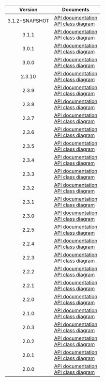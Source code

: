 | Version | Documents |
|:---:|---|
| 3.1.2-SNAPSHOT | [API documentation](3.1.2-SNAPSHOT)<br>[API class diagram](3.1.2-SNAPSHOT/api_class_diagram.svg) |
| 3.1.1 | [API documentation](3.1.1)<br>[API class diagram](3.1.1/api_class_diagram.svg) |
| 3.0.1 | [API documentation](3.0.1)<br>[API class diagram](3.0.1/api_class_diagram.svg) |
| 3.0.0 | [API documentation](3.0.0)<br>[API class diagram](3.0.0/api_class_diagram.svg) |
| 2.3.10 | [API documentation](2.3.10)<br>[API class diagram](2.3.10/api_class_diagram.svg) |
| 2.3.9 | [API documentation](2.3.9)<br>[API class diagram](2.3.9/api_class_diagram.svg) |
| 2.3.8 | [API documentation](2.3.8)<br>[API class diagram](2.3.8/api_class_diagram.svg) |
| 2.3.7 | [API documentation](2.3.7)<br>[API class diagram](2.3.7/api_class_diagram.svg) |
| 2.3.6 | [API documentation](2.3.6)<br>[API class diagram](2.3.6/api_class_diagram.svg) |
| 2.3.5 | [API documentation](2.3.5)<br>[API class diagram](2.3.5/api_class_diagram.svg) |
| 2.3.4 | [API documentation](2.3.4)<br>[API class diagram](2.3.4/api_class_diagram.svg) |
| 2.3.3 | [API documentation](2.3.3)<br>[API class diagram](2.3.3/api_class_diagram.svg) |
| 2.3.2 | [API documentation](2.3.2)<br>[API class diagram](2.3.2/api_class_diagram.svg) |
| 2.3.1 | [API documentation](2.3.1)<br>[API class diagram](2.3.1/api_class_diagram.svg) |
| 2.3.0 | [API documentation](2.3.0)<br>[API class diagram](2.3.0/api_class_diagram.svg) |
| 2.2.5 | [API documentation](2.2.5)<br>[API class diagram](2.2.5/api_class_diagram.svg) |
| 2.2.4 | [API documentation](2.2.4)<br>[API class diagram](2.2.4/api_class_diagram.svg) |
| 2.2.3 | [API documentation](2.2.3)<br>[API class diagram](2.2.3/api_class_diagram.svg) |
| 2.2.2 | [API documentation](2.2.2)<br>[API class diagram](2.2.2/api_class_diagram.svg) |
| 2.2.1 | [API documentation](2.2.1)<br>[API class diagram](2.2.1/api_class_diagram.svg) |
| 2.2.0 | [API documentation](2.2.0)<br>[API class diagram](2.2.0/api_class_diagram.svg) |
| 2.1.0 | [API documentation](2.1.0)<br>[API class diagram](2.1.0/api_class_diagram.svg) |
| 2.0.3 | [API documentation](2.0.3)<br>[API class diagram](2.0.3/api_class_diagram.svg) |
| 2.0.2 | [API documentation](2.0.2)<br>[API class diagram](2.0.2/api_class_diagram.svg) |
| 2.0.1 | [API documentation](2.0.1)<br>[API class diagram](2.0.1/api_class_diagram.svg) |
| 2.0.0 | [API documentation](2.0.0)<br>[API class diagram](2.0.0/api_class_diagram.svg) |
